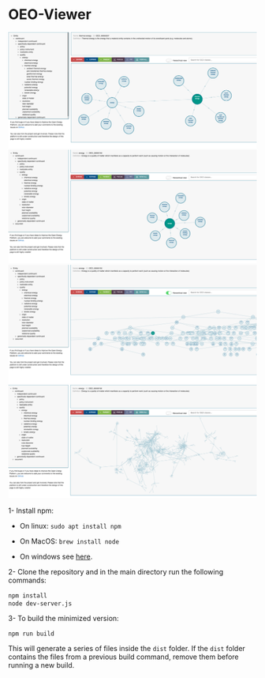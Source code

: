 # OEO-Viewer

![example1](<./screenshots/oeo-viewer-screenshot-1.png>) 
![example2](<./screenshots/oeo-viewer-screenshot-2.png>) 
![example3](<./screenshots/oeo-viewer-screenshot-3.png>) 
![example4](<./screenshots/oeo-viewer-screenshot-4.png>) 

1- Install npm:

- On linux: `sudo apt install npm`

- On MacOS: `brew install node`

- On windows see [here](https://docs.npmjs.com/downloading-and-installing-node-js-and-npm).

2-  Clone the repository and in the main directory run the following commands:

    npm install
    node dev-server.js



3- To build the minimized version:
    
    npm run build
    
This will generate a series of files inside the `dist` folder. If the `dist` folder contains the files from a previous build command, remove them before running a new build.
